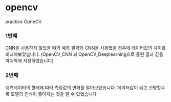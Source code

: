 # opencv
practice OpneCV

### 1번째
CNN을 사용하지 않았을 떄의 예측 결과와 CNN을 사용했을 경우에 데이터값의 차이를 비교해보았습니다.
(OpenCV_CNN 과 OpenCV_Deeplearning으로 돌린 결과 값을 마지막에 저장하였습니다)

### 2번째
예측데이터의 형태에 따라 측정값의 변화를 알아보았습니다.
데이터값이 굵고 선명할수록 모델의 인식이 좋아지는 것을 알 수 있었습니다
